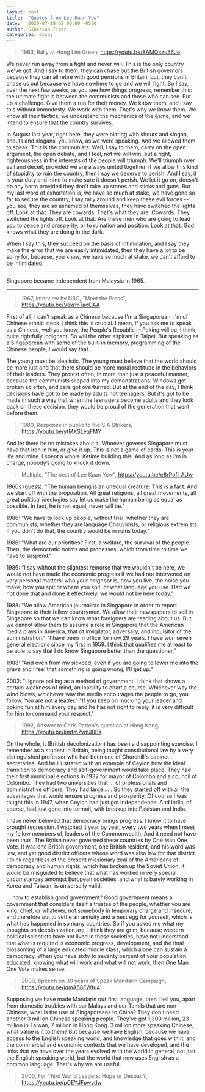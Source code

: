 ```yaml
---
layout: post
title:  "Quotes from Lee Kuan Yew"
date:   2020-07-18 02:00:00 -0500
author: Siberian Tiger
categories: essay
---
```


> 1963, Rally at Hong Lim Green, https://youtu.be/8AMQczu56Jo

We never run away from a fight and never will. This is the only country we've got. And I say to them, they can chase out the British governors because they can all retire with good pensions in Britain, but, they can't chase us out because we have nowhere to go and we will fight. So I say, over the next few weeks, as you see how things progress, remember this: the ultimate fight is between the communists and those who can see. Put up a challenge. Give them a run for their money. We know them, and I say this without immodesty. We work with them. That's why we know them. We know all their tactics, we understand the mechanics of the game, and we intend to ensure that the country survives.

In August last year, right here, they were blaring with shouts and slogan, shouts and slogans, you know, as we were speaking. And we allowed them to speak. This is the communists. Well, I say to them, carry on the open argument, the open debate, and I feel, not we will win, but a right, righteousness in the interests of the people will triumph. We'll triumph over evil and deceit, provided we are always united together. If we allow this kind of stupidity to ruin the country, then I say we deserve to perish. And I say, it is your duty and mine to make sure it doesn't perish. We let it go on, doesn't do any harm provided they don't take up stones and sticks and guns. But my last word of exhortation is, we have so much at stake, we have gone so far to secure the country, I say rally around and keep these evil forces -- you see, they are so ashamed of themselves, they have switched the lights off. Look at that. They are cowards. That's what they are. Cowards. They switched the lights off. Look at that. Are these men who are going to lead you to peace and prosperity, or to ruination and position. Look at that. God knows what they are doing in the dark.

When I say this, they succeed on the basis of intimidation, and I say they make the error that we are easily intimidated, then they have a lot to be sorry for, because, you know, we have so much at stake, we can't afford to be intimidated.

---

Singapore became independent from Malaysia in 1965.

---

> 1967, Interview by NBC, "Meet the Press", https://youtu.be/VexrmTacOAA

First of all, I can't speak as a Chinese because I'm a Singaporean. I'm of Chinese ethnic stock. I think this is crucial. I mean, if you ask me to speak as a Chinese, well you know, the People's Republic in Peking will be, I think, quite rightfully indignant. So will the other aspirant in Taipei. But speaking as a Singaporean with some of the built-in memory, programming of the Chinese people, I would say that...

The young must be idealistic. The young must believe that the world should be more just and that there should be more moral rectitude in the behaviors of their leaders. They protest often, in more than just a peaceful manner, because the communists slipped into my demonstrations. Windows got broken so often, and cars got overturned. But at the end of the day, I think decisions have got to be made by adults not teenagers. But it's got to be made in such a way that when the teenagers become adults and they look back on these decision, they would be proud of the generation that went before them.


> 1980, Response in public to the SIA Strikers, https://youtu.be/ytMXSLeqFMY

And let there be no mistakes about it. Whoever governs Singapore must have that iron in him, or give it up. This is not a game of cards. This is your life and mine. I spent a whole lifetime building this. And as long as I’m in charge, nobody’s going to knock it down.


> Multiple, "The best of Lee Kuan Yew", https://youtu.be/e8rPofi-AUw

1960s (guess): "The human being is an unequal creature. This is a fact. And we start off with the proposition. All great religions, all great movements, all great political ideologies say let us make the human being as equal as possible. In fact, he is not equal, never will be."

1986: "We have to lock up people, without trial, whether they are communists, whether they are language Chauvinists, or religious extremists. If you don't do that, the country would be in ruins today."

1986: "What are our priorities? First, a welfare, the survival of the people. Then, the democratic norms and processes, which from time to time we have to suspend."

1986: "I say without the slightest remorse that we wouldn't be here, we would not have made the economic progress if we had not intervened on very personal matters: who your neighbor is, how you live, the noise you make, how you spit or where you spit, or what language you use. Had we not done that and done it effectively, we would not be here today."

1988: "We allow American journalists in Singapore in order to report Singapore to their fellow countrymen. We allow their newspapers to sell in Singapore so that we can know what foreigners are reading about us. But we cannot allow them to assume a role in Singapore that the American media plays in America, that of invigilator, adversary, and inquisitor of the administration." "I have been in office for now 29 years. I have won seven general elections since my first in 1959. I think that qualifies me at least to be able to say that I do know Singapore better than the questioner."

1988: "And even from my sickbed, even if you are going to lower me into the grave and I feel that something is going wrong, I'll get up."

2002: "I ignore polling as a method of government. I think that shows a certain weakness of mind, an inability to chart a course. Whichever way the wind blows, whichever way the media encourages the people to go, you follow. You are not a leader." "If you keep on mocking your leader and poking fun at him every day and he has not right to reply, it is very difficult for him to command your respect."


> 1992, Answer to Chris Patten's question at Hong Kong, https://youtu.be/kmfm7vmJ0Bs

On the whole, it (British decolonization) has been a disappointing exercise. I remember as a student in Britain, being taught constitutional law by a very distinguished professor who had been one of Churchill's cabinet secretaries. And he illustrated with an example of Ceylon how the ideal transition to democracy and self-government would take place. They had their first municipal elections in 1932 for mayor of Colombo and a council of Colombo. They had two universities that ... of professionals and administrative officers. They had large ... . So they started off with all the advantages that would ensure progress and prosperity. Of course I was taught this in 1947, when Ceylon had just got independence. And India, of course, had just gone into turmoil, with breakup into Pakistan and India. 

I have never believed that democracy brings progress. I know it to have brought regression. I watched it year by year, every two years when I meet my fellow members of, leaders of the Commonwealth. And it need not have been thus. The British never governed these countries by One Man One Vote. It was one British government, one British resident, and his word was law, and yet good district officers whose word was also law for that district. I think regardless of the present missionary zeal of the Americans of democracy and human rights, which has broken up the Soviet Union, it would be misguided to believe that what has worked in very special circumstances amongst European societies, and what is barely working in Korea and Taiwan, is universally valid. 

... how to establish good government? Good government means a government that considers itself a trustee of the people, whether you are king, chief, or whatever, not somebody in temporary charge and insecure, and therefore out to settle an annuity and a nest egg for yourself, which is what has happened in so many countries. So if you asked me what my thoughts on decolonization are, I think they are grim, because western political scientists have not lived in these societies, have not understood that what is required is economic progress, development, and the final blossoming of a large educated middle class, which alone can sustain a democracy. When you have sixty to seventy percent of your population educated, knowing what will work and what will not work, then One Man One Vote makes sense. 


> 2009, Speech on 30 years of Speak Mandarin Campaign, https://youtu.be/jqmA58FWfu4

Supposing we have made Mandarin our first language, then I tell you, apart from domestic troubles with our Malays and our Tamils that are non-Chinese, what is the use of Singaporeans to China? They don't need another 3 million Chinese speaking people. They've got 1,300 million, 23 million in Taiwan, 7 million in Hong Kong. 3 million more speaking Chinese, what value is it to them? But because we have English, because we have access to the English speaking world, and knowledge that goes with it, and the commercial and economic contexts that we have developed, and the links that we have over the years evolved with the world in general, not just the English speaking world, but the world that now uses English as a common language. That's why we are useful.


> 2000, For Third World Leaders: Hope or Despair?, https://youtu.be/pCEYJFpwydw

